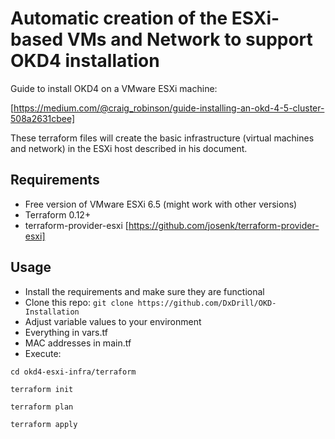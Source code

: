 # Automatic creation of the ESXi-based VMs and Network to support OKD4 installation


Guide to install OKD4 on a VMware ESXi machine:

[https://medium.com/@craig_robinson/guide-installing-an-okd-4-5-cluster-508a2631cbee]

These terraform files will create the basic infrastructure (virtual machines and network) in the ESXi host described in his document.

## Requirements
- Free version of VMware ESXi 6.5 (might work with other versions)
- Terraform 0.12+
- terraform-provider-esxi [https://github.com/josenk/terraform-provider-esxi]

## Usage
- Install the requirements and make sure they are functional
- Clone this repo:
`git clone https://github.com/DxDrill/OKD-Installation`
- Adjust variable values to your environment
 - Everything in vars.tf
 - MAC addresses in main.tf
- Execute:

`cd okd4-esxi-infra/terraform`

`terraform init`

`terraform plan`

`terraform apply`